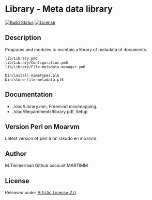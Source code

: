 # Library - Meta data library

[![Build Status](https://travis-ci.org/MARTIMM/Library.svg?branch=master)](https://travis-ci.org/MARTIMM/Library)
[![License](http://martimm.github.io/label/License-label.svg)](http://www.perlfoundation.org/artistic_license_2_0)

## Description

Programs and modules to maintain a library of metadata of documents.

```
lib/Library.pm6
lib/Library/Configuration.pm6
lib/Library/File-metadata-manager.pm6

bin/install-mimetypes.pl6
bin/store-file-metadata.pl6
```

## Documentation

* ./doc/Library.mm, Freemind mindmapping.
* ./doc/Requirements/library.pdf, Setup

## Version Perl on Moarvm

Latest version of perl 6 on rakudo en moarvm.

## Author

  M.Timmerman
  Github account MARTIMM

## License

Released under [Artistic License 2.0](http://www.perlfoundation.org/artistic_license_2_0).
